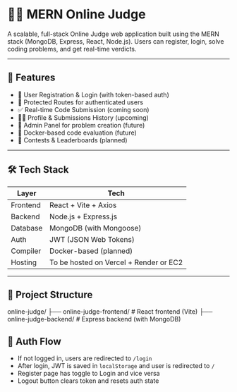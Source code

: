 # 👨‍💻 MERN Online Judge

A scalable, full-stack Online Judge web application built using the MERN stack (MongoDB, Express, React, Node.js). Users can register, login, solve coding problems, and get real-time verdicts.

---

## 🚀 Features

- 🧾 User Registration & Login (with token-based auth)
- 🔐 Protected Routes for authenticated users
- ✅ Real-time Code Submission (coming soon)
- 👨‍🏫 Profile & Submissions History (upcoming)
- 🧠 Admin Panel for problem creation (future)
- 🧪 Docker-based code evaluation (future)
- 🎯 Contests & Leaderboards (planned)

---

## 🛠️ Tech Stack

| Layer       | Tech                     |
|-------------|--------------------------|
| Frontend    | React + Vite + Axios     |
| Backend     | Node.js + Express.js     |
| Database    | MongoDB (with Mongoose)  |
| Auth        | JWT (JSON Web Tokens)    |
| Compiler    | Docker-based (planned)   |
| Hosting     | To be hosted on Vercel + Render or EC2 |

---

## 📂 Project Structure

online-judge/
├── online-judge-frontend/ # React frontend (Vite)
├── online-judge-backend/ # Express backend (with MongoDB)

## 🔐 Auth Flow

- If not logged in, users are redirected to `/login`
- After login, JWT is saved in `localStorage` and user is redirected to `/`
- Register page has toggle to Login and vice versa
- Logout button clears token and resets auth state